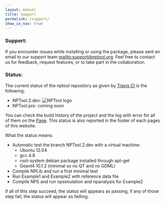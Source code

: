 ```yaml
---
layout: manual 
title: Support 
permalink: /support/
show_in_nav: true
---
```


<h3> Support: </h3>

If you encounter issues while installing or using the package, please sent an email to our support team <mailto:support@nptool.org>. Feel free to contact us for feedback, request features, or to take part in the collaboration.
 

<h3> Status: </h3>

The current status of the nptool repository as given by [Travis CI][travis] is the following:

* NPTool.2.dev: ![NPTool logo](https://travis-ci.org/adrien-matta/nptool.svg?branch=NPTool.2.dev)
* NPTool.pro: coming soon

You can check the build history of the project and the log with error for all of them on the [Page][build-log].
This status is also reported in the footer of each pages of this website.


What the status means:

* Automatic test the branch NPTool.2.dev with a virtual machine:
  * Ubuntu 12.04  
  * gcc 4.8
  * root-system debian package installed through apt-get
  * Geant4 10.1.2 (minimal so no QT and no GDML)
* Compile NPLib and run a first minimal test
* Run Example1 and Example2 with reference data file
* Compile NPS and run npsimulation and npanalysis for Example2

If all of this step succeed, the status will appears as passing, if any of those step fail, the status will appear as failling.


[build-log]: https://travis-ci.org/adrien-matta/nptool/builds
[travis]: https://travis-ci.org/
